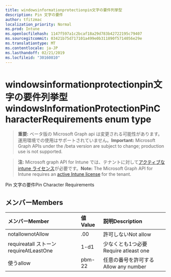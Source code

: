 ```yaml
---
title: windowsinformationprotectionpin文字の要件列挙型
description: Pin 文字の要件
author: tfitzmac
localization_priority: Normal
ms.prod: Intune
ms.openlocfilehash: 1147f597a1c2bcaf18a29d783b42722195c79407
ms.sourcegitcommit: 03421b75d717101a499e0b311890f5714056e29e
ms.translationtype: MT
ms.contentlocale: ja-JP
ms.lasthandoff: 02/21/2019
ms.locfileid: "30160810"
---
```

# <a name="windowsinformationprotectionpincharacterrequirements-enum-type"></a><span data-ttu-id="da529-103">windowsinformationprotectionpin文字の要件列挙型</span><span class="sxs-lookup"><span data-stu-id="da529-103">windowsInformationProtectionPinCharacterRequirements enum type</span></span>

> <span data-ttu-id="da529-104">**重要:** ベータ版の Microsoft Graph api は変更される可能性があります。運用環境での使用はサポートされていません。</span><span class="sxs-lookup"><span data-stu-id="da529-104">**Important:** Microsoft Graph APIs under the /beta version are subject to change; production use is not supported.</span></span>

> <span data-ttu-id="da529-105">**注:** Microsoft graph API for Intune では、テナントに対して[アクティブな intune ライセンス](https://go.microsoft.com/fwlink/?linkid=839381)が必要です。</span><span class="sxs-lookup"><span data-stu-id="da529-105">**Note:** The Microsoft Graph API for Intune requires an [active Intune license](https://go.microsoft.com/fwlink/?linkid=839381) for the tenant.</span></span>

<span data-ttu-id="da529-106">Pin 文字の要件</span><span class="sxs-lookup"><span data-stu-id="da529-106">Pin Character Requirements</span></span>

## <a name="members"></a><span data-ttu-id="da529-107">メンバー</span><span class="sxs-lookup"><span data-stu-id="da529-107">Members</span></span>
|<span data-ttu-id="da529-108">メンバー</span><span class="sxs-lookup"><span data-stu-id="da529-108">Member</span></span>|<span data-ttu-id="da529-109">値</span><span class="sxs-lookup"><span data-stu-id="da529-109">Value</span></span>|<span data-ttu-id="da529-110">説明</span><span class="sxs-lookup"><span data-stu-id="da529-110">Description</span></span>|
|:---|:---|:---|
|<span data-ttu-id="da529-111">notallow</span><span class="sxs-lookup"><span data-stu-id="da529-111">notAllow</span></span>|<span data-ttu-id="da529-112">.0</span><span class="sxs-lookup"><span data-stu-id="da529-112">0</span></span>|<span data-ttu-id="da529-113">許可しない</span><span class="sxs-lookup"><span data-stu-id="da529-113">Not allow</span></span>|
|<span data-ttu-id="da529-114">requireatall ストーン</span><span class="sxs-lookup"><span data-stu-id="da529-114">requireAtLeastOne</span></span>|<span data-ttu-id="da529-115">1-d</span><span class="sxs-lookup"><span data-stu-id="da529-115">1</span></span>|<span data-ttu-id="da529-116">少なくとも1つ必要</span><span class="sxs-lookup"><span data-stu-id="da529-116">Require atleast one</span></span>|
|<span data-ttu-id="da529-117">使う</span><span class="sxs-lookup"><span data-stu-id="da529-117">allow</span></span>|<span data-ttu-id="da529-118">pbm-2</span><span class="sxs-lookup"><span data-stu-id="da529-118">2</span></span>|<span data-ttu-id="da529-119">任意の番号を許可する</span><span class="sxs-lookup"><span data-stu-id="da529-119">Allow any number</span></span>|




